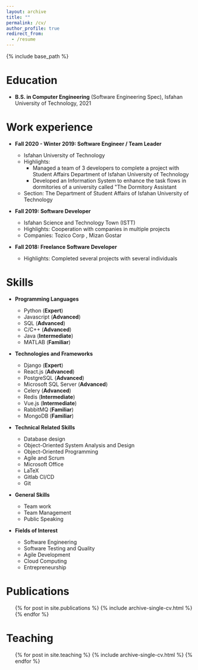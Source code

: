 ```yaml
---
layout: archive
title: ""
permalink: /cv/
author_profile: true
redirect_from:
  - /resume
---
```


{% include base_path %}

Education
======
* **B.S. in Computer Engineering** (Software Engineering Spec), Isfahan University of Technology, 2021


Work experience
======

* **Fall 2020 - Winter 2019: Software Engineer / Team Leader**
  * Isfahan University of Technology
  * Highlights:
    * Managed a team of 3 developers to complete a project with Student Affairs Department of Isfahan University of Technology
    * Developed an Information System to enhance the task flows in dormitories of a university called "The Dormitory Assistant
  * Section: The Department of Student Affairs of Isfahan University of Technology

* **Fall 2019: Software Developer**
  * Isfahan Science and Technology Town (ISTT)
  * Highlights: Cooperation with companies in multiple projects
  * Companies: Tozico Corp , Mizan Gostar

* **Fall 2018: Freelance Software Developer**
  * Highlights: Completed several projects with several individuals
  
Skills
======

* **Programming Languages**
  * Python (**Expert**)
  * Javascript (**Advanced**)
  * SQL (**Advanced**)
  * C/C++ (**Advanced**)
  * Java (**Intermediate**)
  * MATLAB (**Familiar**)


* **Technologies and Frameworks**
  * Django (**Expert**)
  * React.js (**Advanced**)
  * PostgreSQL (**Advanced**)
  * Microsoft SQL Server (**Advanced**)
  * Celery (**Advanced**)
  * Redis (**Intermediate**)
  * Vue.js (**Intermediate**)
  * RabbitMQ (**Familiar**)
  * MongoDB (**Familiar**)




* **Technical Related Skills**
  * Database design
  * Object-Oriented System Analysis and Design
  * Object-Oriented Programming
  * Agile and Scrum
  * Microsoft Office
  * LaTeX
  * Gitlab CI/CD
  * Git


* **General Skills**
  * Team work
  * Team Management
  * Public Speaking



* **Fields of Interest**
  * Software Engineering
  * Software Testing and Quality
  * Agile Development
  * Cloud Computing
  * Entrepreneurship

Publications
======
  <ul>{% for post in site.publications %}
    {% include archive-single-cv.html %}
  {% endfor %}</ul>
  
Teaching
======
  <ul>{% for post in site.teaching %}
    {% include archive-single-cv.html %}
  {% endfor %}</ul>
